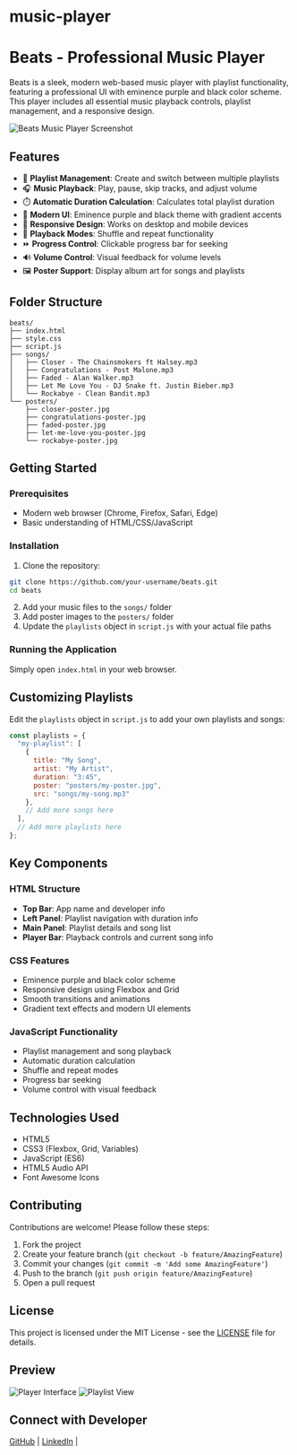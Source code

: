 ﻿# music-player
# Beats - Professional Music Player

Beats is a sleek, modern web-based music player with playlist functionality, featuring a professional UI with eminence purple and black color scheme. This player includes all essential music playback controls, playlist management, and a responsive design.

![Beats Music Player Screenshot](https://via.placeholder.com/800x500/6A0DAD/FFFFFF?text=Beats+Music+Player)

## Features

- 🎵 **Playlist Management**: Create and switch between multiple playlists
- 🎧 **Music Playback**: Play, pause, skip tracks, and adjust volume
- ⏱️ **Automatic Duration Calculation**: Calculates total playlist duration
- 🎨 **Modern UI**: Eminence purple and black theme with gradient accents
- 📱 **Responsive Design**: Works on desktop and mobile devices
- 🔀 **Playback Modes**: Shuffle and repeat functionality
- ⏩ **Progress Control**: Clickable progress bar for seeking
- 🔊 **Volume Control**: Visual feedback for volume levels
- 🖼️ **Poster Support**: Display album art for songs and playlists

## Folder Structure

```
beats/
├── index.html
├── style.css
├── script.js
├── songs/
│   ├── Closer - The Chainsmokers ft Halsey.mp3
│   ├── Congratulations - Post Malone.mp3
│   ├── Faded - Alan Walker.mp3
│   ├── Let Me Love You - DJ Snake ft. Justin Bieber.mp3
│   └── Rockabye - Clean Bandit.mp3
└── posters/
    ├── closer-poster.jpg
    ├── congratulations-poster.jpg
    ├── faded-poster.jpg
    ├── let-me-love-you-poster.jpg
    └── rockabye-poster.jpg
```

## Getting Started

### Prerequisites
- Modern web browser (Chrome, Firefox, Safari, Edge)
- Basic understanding of HTML/CSS/JavaScript

### Installation
1. Clone the repository:
```bash
git clone https://github.com/your-username/beats.git
cd beats
```

2. Add your music files to the `songs/` folder
3. Add poster images to the `posters/` folder
4. Update the `playlists` object in `script.js` with your actual file paths

### Running the Application
Simply open `index.html` in your web browser.

## Customizing Playlists

Edit the `playlists` object in `script.js` to add your own playlists and songs:

```javascript
const playlists = {
  "my-playlist": [
    { 
      title: "My Song", 
      artist: "My Artist", 
      duration: "3:45", 
      poster: "posters/my-poster.jpg",
      src: "songs/my-song.mp3" 
    },
    // Add more songs here
  ],
  // Add more playlists here
};
```

## Key Components

### HTML Structure
- **Top Bar**: App name and developer info
- **Left Panel**: Playlist navigation with duration info
- **Main Panel**: Playlist details and song list
- **Player Bar**: Playback controls and current song info

### CSS Features
- Eminence purple and black color scheme
- Responsive design using Flexbox and Grid
- Smooth transitions and animations
- Gradient text effects and modern UI elements

### JavaScript Functionality
- Playlist management and song playback
- Automatic duration calculation
- Shuffle and repeat modes
- Progress bar seeking
- Volume control with visual feedback

## Technologies Used

- HTML5
- CSS3 (Flexbox, Grid, Variables)
- JavaScript (ES6)
- HTML5 Audio API
- Font Awesome Icons

## Contributing

Contributions are welcome! Please follow these steps:
1. Fork the project
2. Create your feature branch (`git checkout -b feature/AmazingFeature`)
3. Commit your changes (`git commit -m 'Add some AmazingFeature'`)
4. Push to the branch (`git push origin feature/AmazingFeature`)
5. Open a pull request

## License

This project is licensed under the MIT License - see the [LICENSE](LICENSE) file for details.

## Preview

![Player Interface](https://via.placeholder.com/600x400/4D0A7F/FFFFFF?text=Player+Interface)
![Playlist View](https://via.placeholder.com/600x400/8B48BF/FFFFFF?text=Playlist+View)

## Connect with Developer

[GitHub](https://github.com/umrahz) | 
[LinkedIn](https://www.linkedin.com/in/umrah-zamir-44320a325/) |

